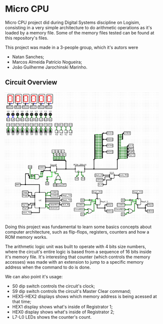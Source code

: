 # Micro CPU

Micro CPU project did during Digital Systems discipline on Logisim, consisting in a very simple architecture to do arithmetic operations as it's loaded by a memory file. Some of the memory files tested can be found at this repository's files.

This project was made in a 3-people group, which it's autors were
* Natan Sanches;
* Marcos Almeida Patrício Nogueira;
* João Guilherme Jarochinski Marinho.

## Circuit Overview
![Screenshot](Micro_CPU.png)

Doing this project was fundamental to learn some basics concepts about computer architecture, such as flip-flops, registers, counters and how a ROM memory works. 

The arithmetic logic unit was built to operate with 4 bits size numbers, where the circuit's entire logic is based from a sequence of 16 bits inside it's memory file. It's interesting that counter (which controls the memory accesses) was made with an extension to jump to a specific memory address when the command to do is done.

We can also point it's usage:
* S0 dip switch controls the circuit's clock;
* S9 dip switch controls the circuit's Master Clear command;
* HEX5-HEX2 displays shows which memory address is being acessed at that time;
* HEX1 display shows what's inside of Registrator 1;
* HEX0 display shows what's inside of Registrator 2;
* L7-L0 LEDs shows the counter's count.
